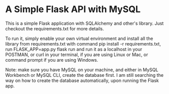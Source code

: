 # A Simple Flask API with MySQL

This is a simple Flask application with SQLAlchemy and other's library. Just checkout the requirements.txt for more details.

To run it, simply enable your own virtual environment and install all the library from requirements.txt with command pip install -r requirements.txt, run FLASK_APP=app.py flask run and run it as a localhost in your POSTMAN, or curl in your terminal, if you are using Linux or Mac, or command prompt if you are using Windows.

Note: make sure you have MySQL on your machine, and either in MySQL Workbench or MySQL CLI, create the database first. I am still searching the way on how to create the database automatically, upon running the Flask app.
